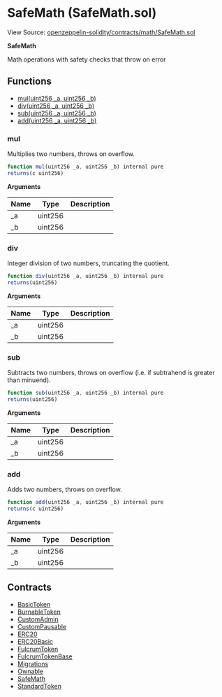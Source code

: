 # SafeMath (SafeMath.sol)

View Source: [openzeppelin-solidity/contracts/math/SafeMath.sol](../openzeppelin-solidity/contracts/math/SafeMath.sol)

**SafeMath**

Math operations with safety checks that throw on error

## Functions

- [mul(uint256 _a, uint256 _b)](#mul)
- [div(uint256 _a, uint256 _b)](#div)
- [sub(uint256 _a, uint256 _b)](#sub)
- [add(uint256 _a, uint256 _b)](#add)

### mul

Multiplies two numbers, throws on overflow.

```js
function mul(uint256 _a, uint256 _b) internal pure
returns(c uint256)
```

**Arguments**

| Name        | Type           | Description  |
| ------------- |------------- | -----|
| _a | uint256 |  | 
| _b | uint256 |  | 

### div

Integer division of two numbers, truncating the quotient.

```js
function div(uint256 _a, uint256 _b) internal pure
returns(uint256)
```

**Arguments**

| Name        | Type           | Description  |
| ------------- |------------- | -----|
| _a | uint256 |  | 
| _b | uint256 |  | 

### sub

Subtracts two numbers, throws on overflow (i.e. if subtrahend is greater than minuend).

```js
function sub(uint256 _a, uint256 _b) internal pure
returns(uint256)
```

**Arguments**

| Name        | Type           | Description  |
| ------------- |------------- | -----|
| _a | uint256 |  | 
| _b | uint256 |  | 

### add

Adds two numbers, throws on overflow.

```js
function add(uint256 _a, uint256 _b) internal pure
returns(c uint256)
```

**Arguments**

| Name        | Type           | Description  |
| ------------- |------------- | -----|
| _a | uint256 |  | 
| _b | uint256 |  | 

## Contracts

* [BasicToken](BasicToken.md)
* [BurnableToken](BurnableToken.md)
* [CustomAdmin](CustomAdmin.md)
* [CustomPausable](CustomPausable.md)
* [ERC20](ERC20.md)
* [ERC20Basic](ERC20Basic.md)
* [FulcrumToken](FulcrumToken.md)
* [FulcrumTokenBase](FulcrumTokenBase.md)
* [Migrations](Migrations.md)
* [Ownable](Ownable.md)
* [SafeMath](SafeMath.md)
* [StandardToken](StandardToken.md)
